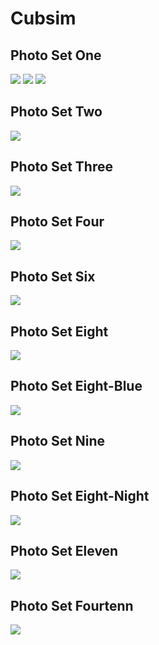 # Cubsim

## Photo Set One

![](./photos/one/aqua.jpg)
![](./photos/one/space.jpg)
![](./photos/one/white.jpg)

## Photo Set Two

![](./photos/two/aqua.jpg)

## Photo Set Three

![](./photos/three/rand-123.jpg)

## Photo Set Four

![](./photos/four/space.jpg)

## Photo Set Six

![](./photos/six/redOverBlue.jpg)

## Photo Set Eight

![](./photos/eight/test.jpg)

## Photo Set Eight-Blue

![](./photos/eight-blue/test.jpg)

## Photo Set Nine

![](./photos/nine/test.jpg)

## Photo Set Eight-Night

![](./photos/eight-nine/test.jpg)

## Photo Set Eleven

![](./photos/eleven/test.jpg)

## Photo Set Fourtenn

![](./photos/fourteen/test.jpg)
